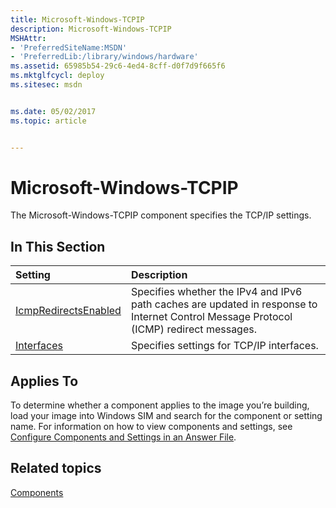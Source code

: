```yaml
---
title: Microsoft-Windows-TCPIP
description: Microsoft-Windows-TCPIP
MSHAttr:
- 'PreferredSiteName:MSDN'
- 'PreferredLib:/library/windows/hardware'
ms.assetid: 65985b54-29c6-4ed4-8cff-d0f7d9f665f6
ms.mktglfcycl: deploy
ms.sitesec: msdn


ms.date: 05/02/2017
ms.topic: article


---
```

# Microsoft-Windows-TCPIP

The Microsoft-Windows-TCPIP component specifies the TCP/IP settings.

## In This Section

| Setting                 | Description                                                                           |
|:------------------------|:--------------------------------------------------------------------------------------|
| [IcmpRedirectsEnabled](microsoft-windows-tcpip-icmpredirectsenabled.md) | Specifies whether the IPv4 and IPv6 path caches are updated in response to Internet Control Message Protocol (ICMP) redirect messages. |
| [Interfaces](microsoft-windows-tcpip-interfaces.md) | Specifies settings for TCP/IP interfaces. |

## Applies To

To determine whether a component applies to the image you’re building, load your image into Windows SIM and search for the component or setting name. For information on how to view components and settings, see [Configure Components and Settings in an Answer File](https://docs.microsoft.com/en-us/windows-hardware/customize/desktop/wsim/configure-components-and-settings-in-an-answer-file).

## Related topics

[Components](components-b-unattend.md)
